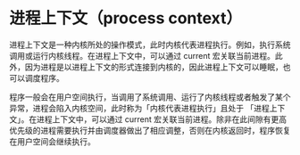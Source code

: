 # 进程上下文（process context）

进程上下文是一种内核所处的操作模式，此时内核代表进程执行。例如，执行系统调用或运行内核线程。在进程上下文中，可以通过 current 宏关联当前进程。此外，因为进程是以进程上下文的形式连接到内核的，因此进程上下文可以睡眠，也可以调度程序。

程序一般会在用户空间执行，当调用了系统调用、运行了内核线程或者触发了某个异常，进程会陷入内核空间，此时称为「内核代表进程执行」且处于 「进程上下文」。在进程上下文中，可以通过 current 宏关联当前进程。除非在此间隙有更高优先级的进程需要执行并由调度器做出了相应调整，否则在内核返回时，程序恢复在用户空间会继续执行。